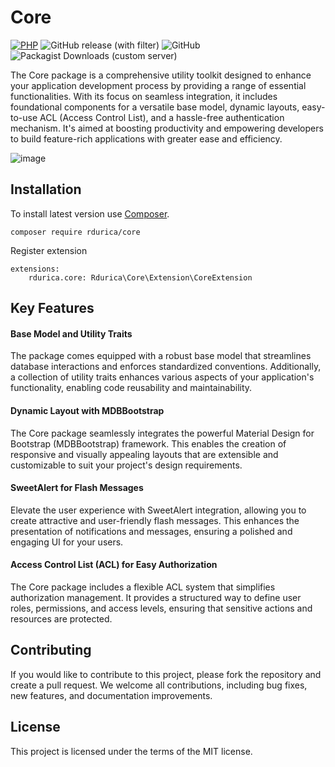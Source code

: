 # Core

[![PHP](https://img.shields.io/badge/PHP-8.2-blue.svg)](http://php.net)
![GitHub release (with filter)](https://img.shields.io/github/v/release/rdurica/core)
![GitHub](https://img.shields.io/github/license/rdurica/core)
![Packagist Downloads (custom server)](https://img.shields.io/packagist/dm/rdurica/core)

The Core package is a comprehensive utility toolkit designed to enhance your application development process by
providing a range of essential functionalities. With its focus on seamless integration, it includes foundational
components for a versatile base model, dynamic layouts, easy-to-use ACL (Access Control List), and a hassle-free
authentication mechanism. It's aimed at boosting productivity and empowering developers to build feature-rich
applications with greater ease and efficiency.

![image](https://github.com/rdurica/core/assets/16089770/1a959411-b8aa-4f5a-b76e-bdbd8301d383)

## Installation

To install latest version use [Composer](https://getcomposer.org).

```shell
composer require rdurica/core
```

Register extension

```neon
extensions:
	rdurica.core: Rdurica\Core\Extension\CoreExtension
```

## Key Features

#### Base Model and Utility Traits ####

The package comes equipped with a robust base model that streamlines database interactions and enforces standardized
conventions. Additionally, a collection of utility traits enhances various aspects of your application's functionality,
enabling code reusability and maintainability.

#### Dynamic Layout with MDBBootstrap ####

The Core package seamlessly integrates the powerful Material Design for Bootstrap (MDBBootstrap) framework. This enables
the creation of responsive and visually appealing layouts that are extensible and customizable to suit your project's
design requirements.

#### SweetAlert for Flash Messages ####

Elevate the user experience with SweetAlert integration, allowing you to create attractive and user-friendly flash
messages. This enhances the presentation of notifications and messages, ensuring a polished and engaging UI for your
users.

#### Access Control List (ACL) for Easy Authorization ####

The Core package includes a flexible ACL system that simplifies authorization management. It provides a structured way
to define user roles, permissions, and access levels, ensuring that sensitive actions and resources are protected.

## Contributing

If you would like to contribute to this project, please fork the repository and create a pull request. We welcome all
contributions, including bug fixes, new features, and documentation improvements.

## License

This project is licensed under the terms of the MIT license.